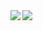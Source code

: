 <a href="https://github.com/tkmk66/github-readme-stats">
  <img align="left" src="https://github-readme-stats.vercel.app/api?username=tkmk66&theme=outrun&show_icons=true" />
</a>

<a href="https://github.com/tkmk66/github-readme-stats">
  <img align="left" src="https://github-readme-stats.vercel.app/api/top-langs/?username=tkmk66&theme=outrun&layout=compact" />
</a>

<!---
- 👋 Hi, I’m @tkmk66
- 👀 I’m interested in ...
- 🌱 I’m currently learning ...
- 💞️ I’m looking to collaborate on ...
- 📫 How to reach me ...

tkmk66/tkmk66 is a ✨ special ✨ repository because its `README.md` (this file) appears on your GitHub profile.
You can click the Preview link to take a look at your changes.
--->
